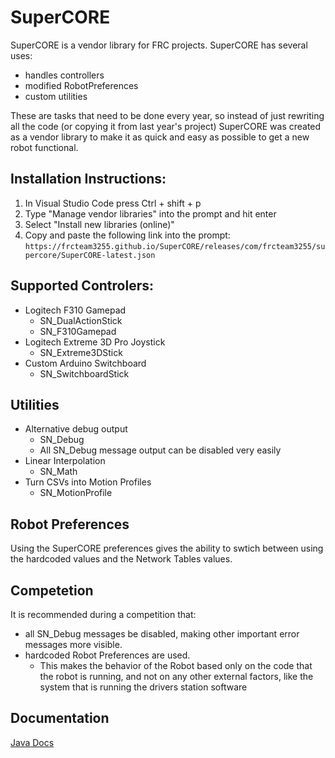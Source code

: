 # SuperCORE

SuperCORE is a vendor library for FRC projects. SuperCORE has several uses:

* handles controllers
* modified RobotPreferences
* custom utilities 

These are tasks that need to be done every year, so instead of just rewriting all the code (or copying it from last year's project) SuperCORE was created as a vendor library to make it as quick and easy as possible to get a new robot functional.

## Installation Instructions:

1. In Visual Studio Code press Ctrl + shift + p
2. Type "Manage vendor libraries" into the prompt and hit enter
3. Select "Install new libraries (online)"
4. Copy and paste the following link into the prompt: `https://frcteam3255.github.io/SuperCORE/releases/com/frcteam3255/supercore/SuperCORE-latest.json`

## Supported Controlers:

* Logitech F310 Gamepad
    * SN_DualActionStick
    * SN_F310Gamepad
* Logitech Extreme 3D Pro Joystick
    * SN_Extreme3DStick
* Custom Arduino Switchboard
    * SN_SwitchboardStick

## Utilities

* Alternative debug output
    * SN_Debug
    * All SN_Debug message output can be disabled very easily
* Linear Interpolation
    * SN_Math
* Turn CSVs into Motion Profiles
    * SN_MotionProfile

## Robot Preferences
 Using the SuperCORE preferences gives the ability to swtich between using the hardcoded values and the Network Tables values.

## Competetion
 It is recommended during a competition that:
* all SN_Debug messages be disabled, making other important error messages more visible.
* hardcoded Robot Preferences are used.
    * This makes the behavior of the Robot based only on the code that the robot is running, and not on any other external factors, like the system that is running the drivers station software

## Documentation

[Java Docs](https://frcteam3255.github.io/SuperCORE/releases/com/frcteam3255/supercore/javadoc-latest/)
